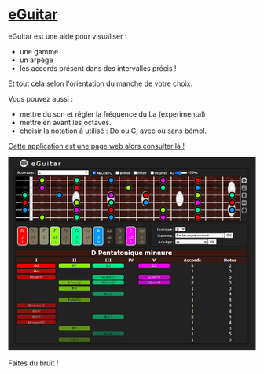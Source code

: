 # [eGuitar](http://raphpell.github.io/eGuitar/)

eGuitar est une aide pour visualiser :
- une gamme
- un arpège
- les accords présent dans des intervalles précis !

Et tout cela selon l'orientation du manche de votre choix.

Vous pouvez aussi  :
- mettre du son et régler la fréquence du La (experimental)
- mettre en avant les octaves.
- choisir la notation à utilisé : Do ou C, avec ou sans bémol.

[Cette application est une page web alors consulter là !](http://raphpell.github.io/eGuitar/)

[![Preview](https://github.com/raphpell/eGuitar/raw/gh-pages/preview1.png "allez y !")](http://raphpell.github.io/eGuitar/)

Faites du bruit !
